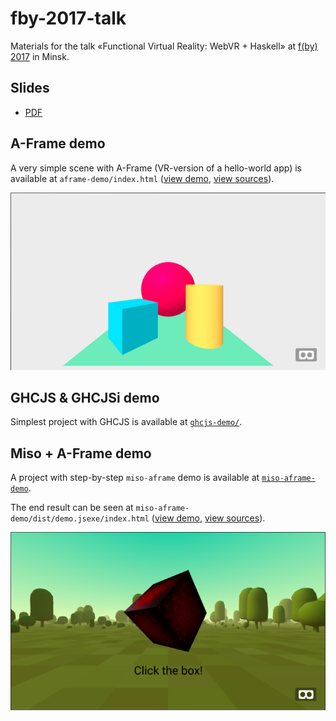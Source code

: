 # fby-2017-talk

Materials for the talk «Functional Virtual Reality: WebVR + Haskell»
at [f(by) 2017](https://fby.by) in Minsk.

## Slides

- [PDF](/slides/slides.pdf)

## A-Frame demo

A very simple scene with A-Frame (VR-version of a hello-world app)
is available at `aframe-demo/index.html` 
([view demo][aframe-demo-view], [view sources][aframe-demo-src]).

[![A-Frame demo.](/images/aframe-demo-screenshot.png)][aframe-demo-view]

[aframe-demo-view]: https://fizruk.github.io/fby-2017-talk/aframe-demo/index.html
[aframe-demo-src]:  /aframe-demo/index.html

## GHCJS & GHCJSi demo

Simplest project with GHCJS is available at [`ghcjs-demo/`](/ghcjs-demo).

## Miso + A-Frame demo

A project with step-by-step `miso-aframe` demo
is available at [`miso-aframe-demo`](/miso-aframe-demo).

The end result can be seen at
`miso-aframe-demo/dist/demo.jsexe/index.html`
([view demo][miso-aframe-demo-view], [view sources][miso-aframe-demo-src]).

[![Miso + A-Frame demo.](/images/miso-aframe-demo-screenshot.png)][miso-aframe-demo-view]

[miso-aframe-demo-view]: https://fizruk.github.io/fby-2017-talk/miso-aframe-demo/dist/demo.jsexe/index.html
[miso-aframe-demo-src]:  /miso-aframe-demo/dist/demo.jsexe/index.html
